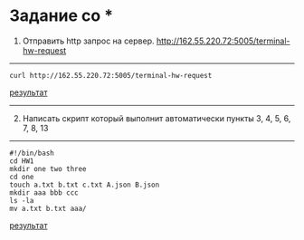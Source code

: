 # Задание со *

1) Отправить http запрос на сервер.
http://162.55.220.72:5005/terminal-hw-request

___
    curl http://162.55.220.72:5005/terminal-hw-request

[результат](https://github.com/Evgeniy3891/HomeWork/blob/main/first_request.png) 

___

2) Написать скрипт который выполнит автоматически пункты 3, 4, 5, 6, 7, 8, 13


___

    #!/bin/bash
    cd HW1
    mkdir one two three
    cd one
    touch a.txt b.txt c.txt A.json B.json
    mkdir aaa bbb ccc
    ls -la
    mv a.txt b.txt aaa/

[результат](https://github.com/Evgeniy3891/HomeWork/blob/main/script.png)

